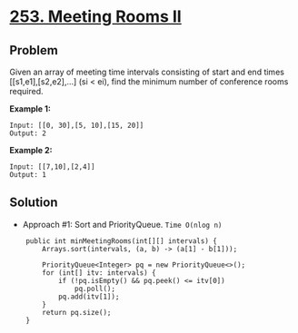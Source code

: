 # <a href='https://leetcode.com/problems/meeting-rooms-ii/'>253. Meeting Rooms II</a>

## Problem
Given an array of meeting time intervals consisting of start and end times [[s1,e1],[s2,e2],...] (si < ei), find the minimum number of conference rooms required.

<strong>Example 1:</strong>
```
Input: [[0, 30],[5, 10],[15, 20]]
Output: 2
```
<strong>Example 2:</strong>
```
Input: [[7,10],[2,4]]
Output: 1
```

## Solution
- Approach #1: Sort and PriorityQueue. ```Time O(nlog n)```
```
    public int minMeetingRooms(int[][] intervals) {
        Arrays.sort(intervals, (a, b) -> (a[1] - b[1]));
        
        PriorityQueue<Integer> pq = new PriorityQueue<>();
        for (int[] itv: intervals) {
            if (!pq.isEmpty() && pq.peek() <= itv[0])
                pq.poll();
            pq.add(itv[1]);
        }
        return pq.size();
    }
```
